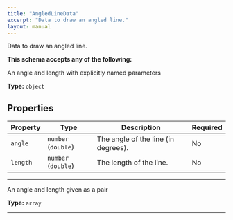```yaml
---
title: "AngledLineData"
excerpt: "Data to draw an angled line."
layout: manual
---
```


Data to draw an angled line.



**This schema accepts any of the following:**

An angle and length with explicitly named parameters


**Type:** `object`




## Properties

| Property | Type | Description | Required |
|----------|------|-------------|----------|
| `angle` |`number` (`double`)| The angle of the line (in degrees). | No |
| `length` |`number` (`double`)| The length of the line. | No |


----
An angle and length given as a pair


**Type:** `array`






----





